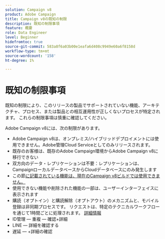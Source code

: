 ```yaml
---
solution: Campaign v8
product: Adobe Campaign
title: Campaign v8の既知の制限
description: 既知の制限事項
feature: 概要
role: Data Engineer
level: Beginner
hidefromtoc: true
source-git-commit: 583a8f6a03b00e1eafa6d408c9949e60a6f8158d
workflow-type: tm+mt
source-wordcount: '158'
ht-degree: 1%

---
```


# 既知の制限事項

既知の制限により、このリリースの製品でサポートされていない機能、アーキテクチャ、プロセス、または製品との相互運用性が正しくないプロセスが特定されます。 これらの制限事項は慎重に確認してください。

Adobe Campaign v8には、次の制限があります。

* Adobe Campaign v8は、オンプレミス/ハイブリッドデプロイメントには使用できません。Adobe管理Cloud Serviceとしてのみリリースされます。
* 既存のお客様は、既存のAdobe Campaign環境からAdobe Campaign v8に移行できない
* 双方向のデータ・レプリケーションは不要：レプリケーションは、CampaignローカルデータベースからCloudデータベースにのみ発生します
* この節[に記載されている機能は、現在のCampaign v8ビルドでは使用できません。](capability-matrix.md#gs-unavailable-features)
* 使用できない機能や削除された機能の一部は、ユーザーインターフェイスに表示されます
* 購読（オプトイン）と購読解除（オプトアウト）のメカニズムと、モバイル登録は非同期プロセスです。 リクエストは、特定のテクニカルワークフローを通じて1時間ごとに処理されます。 [詳細情報](../config/replication.md#tech-wf)
* ID管理 — 重複 — 確認+詳細
* LINE — 詳細を確認する
* 遅延 — +詳細の確認


